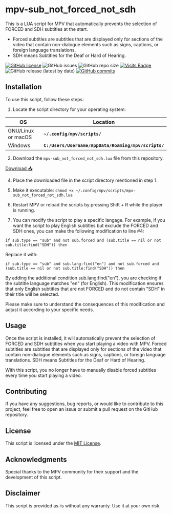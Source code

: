 # mpv-sub_not_forced_not_sdh
This is a LUA script for MPV that automatically prevents the selection of FORCED and SDH subtitles at the start.
- Forced subtitles are subtitles that are displayed only for sections of the video that contain non-dialogue elements such as signs, captions, or foreign language translations.
- SDH means Subtitles for the Deaf or Hard of Hearing.


[![GitHub license](https://img.shields.io/github/license/pzim-devdata/mpv-scripts?style=plastic)](https://github.com/pzim-devdata/mpv-scripts/blob/main/LICENSE)    ![GitHub issues](https://img.shields.io/github/issues/pzim-devdata/mpv-scripts?style=plastic)    [](https://github.com/pzim-devdata/mpv-scripts/issues)    ![GitHub repo size](https://img.shields.io/github/repo-size/pzim-devdata/mpv-scripts?style=plastic)    [![Visits Badge](https://badges.strrl.dev/visits/pzim-devdata/mpv-scripts)](https://badges.strrl.dev)    ![GitHub release (latest by date)](https://img.shields.io/github/v/release/pzim-devdata/mpv-scripts?style=plastic)    [![GitHub commits](https://img.shields.io/github/commits-since/pzim-devdata/mpv-scripts/v0.0.1.svg?style=plastic)](https://GitHub.com/pzim-devata/mpv-scripts/commit/) 


## Installation
To use this script, follow these steps:

1. Locate the script directory for your operating system:

| **OS** | **Location** |
| --- | --- |
| GNU/Linux or macOS | **`~/.config/mpv/scripts/`** |
| Windows | **`C:/Users/Username/AppData/Roaming/mpv/scripts/`** |

2. Download the `mpv-sub_not_forced_not_sdh.lua` file from this repository.

[Download :inbox_tray:](https://github.com/pzim-devdata/mpv-scripts/releases/latest/download/mpv-scripts.zip)

4. Place the downloaded file in the script directory mentioned in step 1.

5. Make it executable: `chmod +x ~/.config/mpv/scripts/mpv-sub_not_forced_not_sdh.lua`

6. Restart MPV or reload the scripts by pressing Shift + R while the player is running.

7. You can modify the script to play a specific langage.
For example, if you want the script to play English subtitles but exclude the FORCED and SDH ones, you can make the following modification to line #4:

`if sub.type == "sub" and not sub.forced and (sub.title == nil or not sub.title:find("SDH")) then`

Replace it with:

`if sub.type == "sub" and sub.lang:find("en") and not sub.forced and (sub.title == nil or not sub.title:find("SDH")) then`

By adding the additional condition sub.lang:find("en"), you are checking if the subtitle language matches "en" (for English). This modification ensures that only English subtitles that are not FORCED and do not contain "SDH" in their title will be selected.

Please make sure to understand the consequences of this modification and adjust it according to your specific needs.

## Usage
Once the script is installed, it will automatically prevent the selection of FORCED and SDH subtitles when you start playing a video with MPV. Forced subtitles are subtitles that are displayed only for sections of the video that contain non-dialogue elements such as signs, captions, or foreign language translations.
SDH means Subtitles for the Deaf or Hard of Hearing.

With this script, you no longer have to manually disable forced subtitles every time you start playing a video.

## Contributing
If you have any suggestions, bug reports, or would like to contribute to this project, feel free to open an issue or submit a pull request on the GitHub repository.

## License
This script is licensed under the [MIT License](https://github.com/pzim-devdata/mpv-scripts/blob/main/LICENSE).

## Acknowledgments
Special thanks to the MPV community for their support and the development of this script.

## Disclaimer
This script is provided as-is without any warranty. Use it at your own risk.
